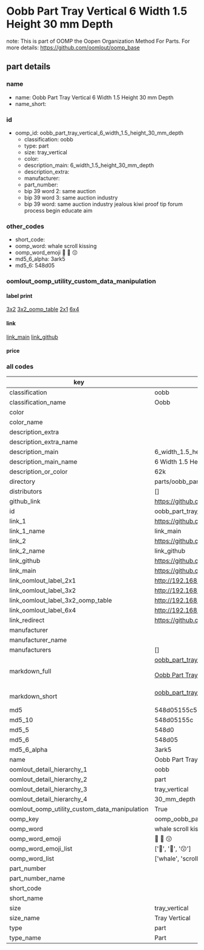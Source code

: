 # Oobb Part Tray Vertical 6 Width 1.5 Height 30 mm Depth  

note: This is part of OOMP the Oopen Organization Method For Parts. For more details: https://github.com/oomlout/oomp_base

##  part details
  







### name
* name: Oobb Part Tray Vertical 6 Width 1.5 Height 30 mm Depth
* name_short: 
### id
* oomp_id: oobb_part_tray_vertical_6_width_1.5_height_30_mm_depth
  * classification: oobb
  * type: part
  * size: tray_vertical
  * color: 
  * description_main: 6_width_1.5_height_30_mm_depth
  * description_extra: 
  * manufacturer: 
  * part_number: 
  * bip 39 word 2: same auction
  * bip 39 word 3: same auction industry
  * bip 39 word: same auction industry jealous kiwi proof tip forum process begin educate aim

### other_codes
* short_code: 
* oomp_word: whale scroll kissing
* oomp_word_emoji :whale: :scroll: :kissing:
* md5_6_alpha: 3ark5
* md5_6: 548d05






### oomlout_oomp_utility_custom_data_manipulation
#### label print
[3x2](http://192.168.1.245:1112/?label=oomp%203ark5)
[3x2_oomp_table](http://192.168.1.108:1112/?label=oomp%203ark5)
[2x1](http://192.168.1.242:1112/?label=oomp%203ark5)
[6x4](http://192.168.1.55:1112/?label=oomp%203ark5)    

#### link

[link_main](https://github.com/oomlout/oomlout_oomp_version_1_messy/tree/main/parts/oobb_part_tray_vertical_6_width_1.5_height_30_mm_depth) [link_github](https://github.com/oomlout/oomlout_oomp_version_1_messy/tree/main/parts/oobb_part_tray_vertical_6_width_1.5_height_30_mm_depth)                             

#### price







### all codes 
| key | value |  
| --- | --- |  
| classification | oobb |  
| classification_name | Oobb |  
| color |  |  
| color_name |  |  
| description_extra |  |  
| description_extra_name |  |  
| description_main | 6_width_1.5_height_30_mm_depth |  
| description_main_name | 6 Width 1.5 Height 30 mm Depth |  
| description_or_color | 62k |  
| directory | parts/oobb_part_tray_vertical_6_width_1.5_height_30_mm_depth |  
| distributors | [] |  
| github_link | https://github.com/oomlout/oomlout_oomp_part_src/tree/main/parts/oobb_part_tray_vertical_6_width_1.5_height_30_mm_depth |  
| id | oobb_part_tray_vertical_6_width_1.5_height_30_mm_depth |  
| link_1 | https://github.com/oomlout/oomlout_oomp_version_1_messy/tree/main/parts/oobb_part_tray_vertical_6_width_1.5_height_30_mm_depth |  
| link_1_name | link_main |  
| link_2 | https://github.com/oomlout/oomlout_oomp_version_1_messy/tree/main/parts/oobb_part_tray_vertical_6_width_1.5_height_30_mm_depth |  
| link_2_name | link_github |  
| link_github | https://github.com/oomlout/oomlout_oomp_version_1_messy/tree/main/parts/oobb_part_tray_vertical_6_width_1.5_height_30_mm_depth |  
| link_main | https://github.com/oomlout/oomlout_oomp_version_1_messy/tree/main/parts/oobb_part_tray_vertical_6_width_1.5_height_30_mm_depth |  
| link_oomlout_label_2x1 | http://192.168.1.242:1112/?label=oomp%203ark5 |  
| link_oomlout_label_3x2 | http://192.168.1.245:1112/?label=oomp%203ark5 |  
| link_oomlout_label_3x2_oomp_table | http://192.168.1.108:1112/?label=oomp%203ark5 |  
| link_oomlout_label_6x4 | http://192.168.1.55:1112/?label=oomp%203ark5 |  
| link_redirect | https://github.com/oomlout/oomlout_oomp_version_1_messy/tree/main/parts/oobb_part_tray_vertical_6_width_1.5_height_30_mm_depth |  
| manufacturer |  |  
| manufacturer_name |  |  
| manufacturers | [] |  
| markdown_full | [oobb_part_tray_vertical_6_width_1.5_height_30_mm_depth](none)<br>[](none)<br>[Oobb Part Tray Vertical 6 Width 1.5 Height 30 Mm Depth](none)<br><br> |  
| markdown_short | [oobb_part_tray_vertical_6_width_1.5_height_30_mm_depth](none)<br><br> |  
| md5 | 548d05155c5bbc52b13db778e643bdf7 |  
| md5_10 | 548d05155c |  
| md5_5 | 548d0 |  
| md5_6 | 548d05 |  
| md5_6_alpha | 3ark5 |  
| name | Oobb Part Tray Vertical 6 Width 1.5 Height 30 mm Depth |  
| oomlout_detail_hierarchy_1 | oobb |  
| oomlout_detail_hierarchy_2 | part |  
| oomlout_detail_hierarchy_3 | tray_vertical |  
| oomlout_detail_hierarchy_4 | 30_mm_depth |  
| oomlout_oomp_utility_custom_data_manipulation | True |  
| oomp_key | oomp_oobb_part_tray_vertical_6_width_1.5_height_30_mm_depth |  
| oomp_word | whale scroll kissing |  
| oomp_word_emoji | :whale: :scroll: :kissing: |  
| oomp_word_emoji_list | [':whale:', ':scroll:', ':kissing:'] |  
| oomp_word_list | ['whale', 'scroll', 'kissing'] |  
| part_number |  |  
| part_number_name |  |  
| short_code |  |  
| short_name |  |  
| size | tray_vertical |  
| size_name | Tray Vertical |  
| type | part |  
| type_name | Part |  
